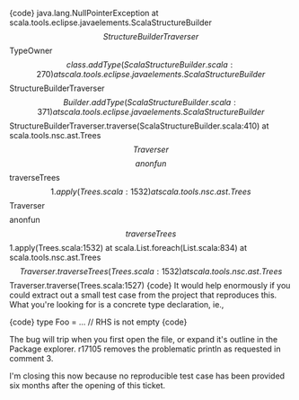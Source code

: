 {code}
java.lang.NullPointerException
	at scala.tools.eclipse.javaelements.ScalaStructureBuilder$$StructureBuilderTraverser$$TypeOwner$$class.addType(ScalaStructureBuilder.scala:270)
	at scala.tools.eclipse.javaelements.ScalaStructureBuilder$$StructureBuilderTraverser$$Builder.addType(ScalaStructureBuilder.scala:371)
	at scala.tools.eclipse.javaelements.ScalaStructureBuilder$$StructureBuilderTraverser.traverse(ScalaStructureBuilder.scala:410)
	at scala.tools.nsc.ast.Trees$$Traverser$$$$anonfun$$traverseTrees$$1.apply(Trees.scala:1532)
	at scala.tools.nsc.ast.Trees$$Traverser$$$$anonfun$$traverseTrees$$1.apply(Trees.scala:1532)
	at scala.List.foreach(List.scala:834)
	at scala.tools.nsc.ast.Trees$$Traverser.traverseTrees(Trees.scala:1532)
	at scala.tools.nsc.ast.Trees$$Traverser.traverse(Trees.scala:1527)
{code}
It would help enormously if you could extract out a small test case from the project that reproduces this. What you're looking for is a concrete type declaration, ie.,

{code}
  type Foo = ... // RHS is not empty
{code}

The bug will trip when you first open the file, or expand it's outline in the Package explorer.
r17105 removes the problematic println as requested in comment 3.

I'm closing this now because no reproducible test case has been provided six months after the opening of this ticket.
